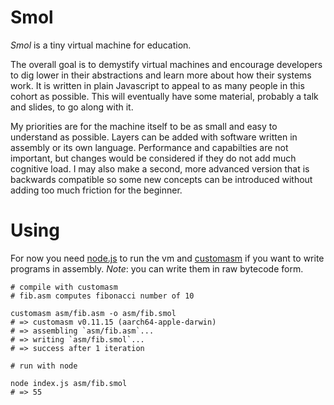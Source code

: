 # Smol

*Smol* is a tiny virtual machine for education.

The overall goal is to demystify virtual machines and encourage developers to dig lower
in their abstractions and learn more about how their systems work. It is written
in plain Javascript to appeal to as many people in this cohort as possible. This will eventually
have some material, probably a talk and slides, to go along with it.

My priorities are for the machine itself to be as small and easy
to understand as possible. Layers can be added with software written
in assembly or its own language. Performance and capabilties are not important,
but changes would be considered if they do not add much cognitive load.
I may also make a second, more advanced version that is backwards compatible so
some new concepts can be introduced without adding too much friction for the beginner.

# Using

For now you need [node.js](https://nodejs.org/en/) to run the vm 
and [customasm](https://github.com/hlorenzi/customasm) if you want to write programs 
in assembly. *Note*: you can write them in raw bytecode form.

```
# compile with customasm
# fib.asm computes fibonacci number of 10

customasm asm/fib.asm -o asm/fib.smol
# => customasm v0.11.15 (aarch64-apple-darwin)
# => assembling `asm/fib.asm`...
# => writing `asm/fib.smol`...
# => success after 1 iteration

# run with node

node index.js asm/fib.smol
# => 55
```


